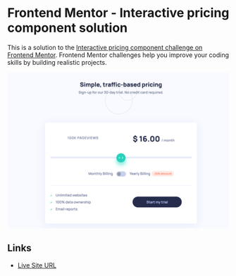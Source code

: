 # Frontend Mentor - Interactive pricing component solution

This is a solution to the [Interactive pricing component challenge on Frontend Mentor](https://www.frontendmentor.io/challenges/interactive-pricing-component-t0m8PIyY8). Frontend Mentor challenges help you improve your coding skills by building realistic projects.

![Design preview for Interactive pricing component coding challenge](./src/images/design-preview.png)

## Links

- [Live Site URL](https://szczepanieceryk.github.io/Frontend-Mentor-interactive-pricing-component/)
